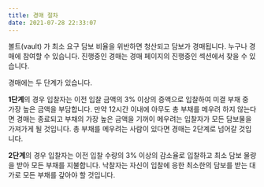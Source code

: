 ```yaml
---
title: 경매 절차
date: 2021-07-28 22:33:07
---
```


볼트(vault) 가 최소 요구 담보 비율을 위반하면 청산되고 담보가 경매됩니다. 누구나 경매에 참여할 수 있습니다. 진행중인 경매는 경매 페이지의 진행중인 섹션에서 찾을 수 있습니다.

경매에는 두 단계가 있습니다.

**1단계**의 경우 입찰자는 이전 입찰 금액의 3% 이상의 증액으로 입찰하여 미결 부채 중 가장 높은 금액을 부담합니다. 만약 12시간 이내에 아무도 총 부채를 메우려 하지 않는다면 경매는 종료되고 부채의 가장 높은 금액을 기꺼이 메우려는 입찰자가 모든 담보물을 가져가게 될 것입니다. 총 부채를 메우려는 사람이 있다면 경매는 2단계로 넘어갈 것입니다.

**2단계**의 경우 입찰자는 이전 입찰 수량의 3% 이상의 감소율로 입찰하고 최소 담보 물량을 받아 모든 부채를 지불합니다. 낙찰자는 자신이 입찰에 응한 최소한의 담보를 받는 대가로 모든 부채를 갚아야 할 것입니다.
